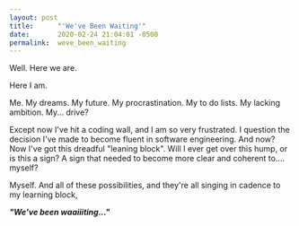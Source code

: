 ```yaml
---
layout: post
title:      "'We've Been Waiting'"
date:       2020-02-24 21:04:01 -0500
permalink:  weve_been_waiting
---
```



Well. Here we are. 

Here I am.

Me.
My dreams.
My future.
My procrastination.
My to do lists.
My lacking ambition.
My... drive?

Except now I've hit a coding wall, and I am so very frustrated. I question the decision I've made to become fluent in software engineering. And now? Now I've got this dreadful "leaning block". Will I ever get over this hump, or is this a sign? A sign that needed to become more clear and coherent to.... myself?


Myself. And all of these possibilities, and they're all singing in cadence to my learning block,

***"We've been waaiiiting..."***
